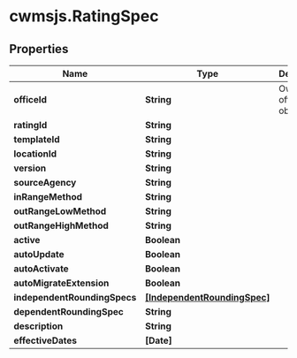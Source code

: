# cwmsjs.RatingSpec

## Properties

Name | Type | Description | Notes
------------ | ------------- | ------------- | -------------
**officeId** | **String** | Owning office of object. | 
**ratingId** | **String** |  | [optional] 
**templateId** | **String** |  | [optional] 
**locationId** | **String** |  | [optional] 
**version** | **String** |  | [optional] 
**sourceAgency** | **String** |  | [optional] 
**inRangeMethod** | **String** |  | [optional] 
**outRangeLowMethod** | **String** |  | [optional] 
**outRangeHighMethod** | **String** |  | [optional] 
**active** | **Boolean** |  | [optional] 
**autoUpdate** | **Boolean** |  | [optional] 
**autoActivate** | **Boolean** |  | [optional] 
**autoMigrateExtension** | **Boolean** |  | [optional] 
**independentRoundingSpecs** | [**[IndependentRoundingSpec]**](IndependentRoundingSpec.md) |  | [optional] 
**dependentRoundingSpec** | **String** |  | [optional] 
**description** | **String** |  | [optional] 
**effectiveDates** | **[Date]** |  | [optional] 


